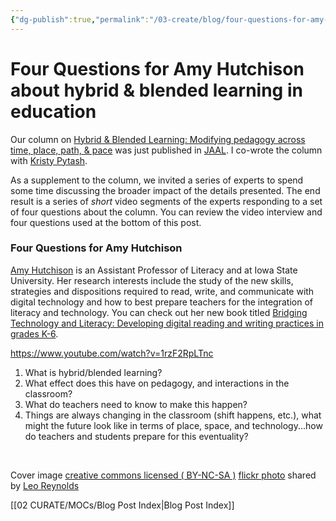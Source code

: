 ```yaml
---
{"dg-publish":true,"permalink":"/03-create/blog/four-questions-for-amy-hutchison-about-hybrid-and-blended-learning-in-education/","title":"Four Questions for Amy Hutchison about hybrid & blended learning in education","tags":["blended-learning","hybrid-learning","jaal"]}
---
```


# Four Questions for Amy Hutchison about hybrid & blended learning in education

Our column on [Hybrid & Blended Learning: Modifying pedagogy across time, place, path, & pace](http://wiobyrne.com/hybrid-blended-learning-modifying-pedagogy-across-time-place-path-and-pace/) was just published in [JAAL](http://onlinelibrary.wiley.com/doi/10.1002/jaal.463/abstract). I co-wrote the column with [Kristy Pytash](https://twitter.com/kpytash).

As a supplement to the column, we invited a series of experts to spend some time discussing the broader impact of the details presented. The end result is a series of _short_ video segments of the experts responding to a set of four questions about the column. You can review the video interview and four questions used at the bottom of this post.

### Four Questions for Amy Hutchison

[Amy Hutchison](https://twitter.com/HutchisonAmy) is an Assistant Professor of Literacy and at Iowa State University. Her research interests include the study of the new skills, strategies and dispositions required to read, write, and communicate with digital technology and how to best prepare teachers for the integration of literacy and technology. You can check out her new book titled [Bridging Technology and Literacy: Developing digital reading and writing practices in grades K-6](https://rowman.com/ISBN/9781442234956/Bridging-Technology-and-Literacy-Developing-Digital-Reading-and-Writing-Practices-in-Grades-K-6).

https://www.youtube.com/watch?v=1rzF2RpLTnc

1. What is hybrid/blended learning?
2. What effect does this have on pedagogy, and interactions in the classroom?
3. What do teachers need to know to make this happen?
4. Things are always changing in the classroom (shift happens, etc.), what might the future look like in terms of place, space, and technology...how do teachers and students prepare for this eventuality?

 

Cover image [creative commons licensed ( BY-NC-SA )](http://creativecommons.org/licenses/by-nc-sa/2.0/) [flickr photo](http://flickr.com/photos/lwr/13421955434 "Question Mark") shared by [Leo Reynolds](http://flickr.com/people/lwr)

[[02 CURATE/MOCs/Blog Post Index\|Blog Post Index]]